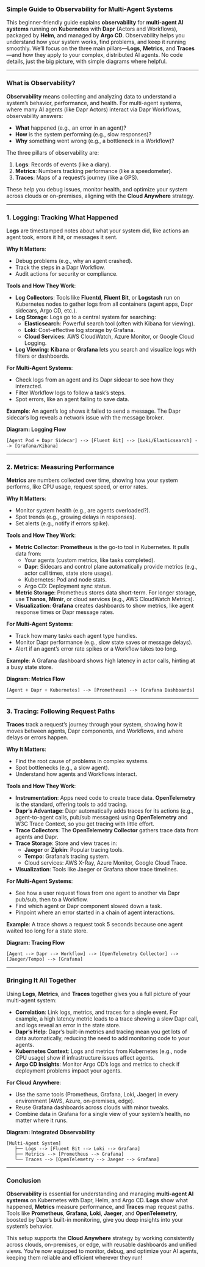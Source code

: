 ### Simple Guide to Observability for Multi-Agent Systems

This beginner-friendly guide explains **observability** for **multi-agent AI systems** running on **Kubernetes** with **Dapr** (Actors and Workflows), packaged by **Helm**, and managed by **Argo CD**. Observability helps you understand how your system works, find problems, and keep it running smoothly. We’ll focus on the three main pillars—**Logs**, **Metrics**, and **Traces**—and how they apply to your complex, distributed AI agents. No code details, just the big picture, with simple diagrams where helpful.

---

### What is Observability?

**Observability** means collecting and analyzing data to understand a system’s behavior, performance, and health. For multi-agent systems, where many AI agents (like Dapr Actors) interact via Dapr Workflows, observability answers:
- **What** happened (e.g., an error in an agent)?
- **How** is the system performing (e.g., slow responses)?
- **Why** something went wrong (e.g., a bottleneck in a Workflow)?

The three pillars of observability are:
1. **Logs**: Records of events (like a diary).
2. **Metrics**: Numbers tracking performance (like a speedometer).
3. **Traces**: Maps of a request’s journey (like a GPS).

These help you debug issues, monitor health, and optimize your system across clouds or on-premises, aligning with the **Cloud Anywhere** strategy.

---

### 1. Logging: Tracking What Happened

**Logs** are timestamped notes about what your system did, like actions an agent took, errors it hit, or messages it sent.

**Why It Matters**:
- Debug problems (e.g., why an agent crashed).
- Track the steps in a Dapr Workflow.
- Audit actions for security or compliance.

**Tools and How They Work**:
- **Log Collectors**: Tools like **Fluentd**, **Fluent Bit**, or **Logstash** run on Kubernetes nodes to gather logs from all containers (agent apps, Dapr sidecars, Argo CD, etc.).
- **Log Storage**: Logs go to a central system for searching:
  - **Elasticsearch**: Powerful search tool (often with Kibana for viewing).
  - **Loki**: Cost-effective log storage by Grafana.
  - **Cloud Services**: AWS CloudWatch, Azure Monitor, or Google Cloud Logging.
- **Log Viewing**: **Kibana** or **Grafana** lets you search and visualize logs with filters or dashboards.

**For Multi-Agent Systems**:
- Check logs from an agent and its Dapr sidecar to see how they interacted.
- Filter Workflow logs to follow a task’s steps.
- Spot errors, like an agent failing to save data.

**Example**: An agent’s log shows it failed to send a message. The Dapr sidecar’s log reveals a network issue with the message broker.

**Diagram: Logging Flow**

```
[Agent Pod + Dapr Sidecar] --> [Fluent Bit] --> [Loki/Elasticsearch] --> [Grafana/Kibana]
```

---

### 2. Metrics: Measuring Performance

**Metrics** are numbers collected over time, showing how your system performs, like CPU usage, request speed, or error rates.

**Why It Matters**:
- Monitor system health (e.g., are agents overloaded?).
- Spot trends (e.g., growing delays in responses).
- Set alerts (e.g., notify if errors spike).

**Tools and How They Work**:
- **Metric Collector**: **Prometheus** is the go-to tool in Kubernetes. It pulls data from:
  - Your agents (custom metrics, like tasks completed).
  - **Dapr**: Sidecars and control plane automatically provide metrics (e.g., actor call times, state store usage).
  - Kubernetes: Pod and node stats.
  - Argo CD: Deployment sync status.
- **Metric Storage**: Prometheus stores data short-term. For longer storage, use **Thanos**, **Mimir**, or cloud services (e.g., AWS CloudWatch Metrics).
- **Visualization**: **Grafana** creates dashboards to show metrics, like agent response times or Dapr message rates.

**For Multi-Agent Systems**:
- Track how many tasks each agent type handles.
- Monitor Dapr performance (e.g., slow state saves or message delays).
- Alert if an agent’s error rate spikes or a Workflow takes too long.

**Example**: A Grafana dashboard shows high latency in actor calls, hinting at a busy state store.

**Diagram: Metrics Flow**

```
[Agent + Dapr + Kubernetes] --> [Prometheus] --> [Grafana Dashboards]
```

---

### 3. Tracing: Following Request Paths

**Traces** track a request’s journey through your system, showing how it moves between agents, Dapr components, and Workflows, and where delays or errors happen.

**Why It Matters**:
- Find the root cause of problems in complex systems.
- Spot bottlenecks (e.g., a slow agent).
- Understand how agents and Workflows interact.

**Tools and How They Work**:
- **Instrumentation**: Apps need code to create trace data. **OpenTelemetry** is the standard, offering tools to add tracing.
- **Dapr’s Advantage**: Dapr automatically adds traces for its actions (e.g., agent-to-agent calls, pub/sub messages) using **OpenTelemetry** and W3C Trace Context, so you get tracing with little effort.
- **Trace Collectors**: The **OpenTelemetry Collector** gathers trace data from agents and Dapr.
- **Trace Storage**: Store and view traces in:
  - **Jaeger** or **Zipkin**: Popular tracing tools.
  - **Tempo**: Grafana’s tracing system.
  - Cloud services: AWS X-Ray, Azure Monitor, Google Cloud Trace.
- **Visualization**: Tools like Jaeger or Grafana show trace timelines.

**For Multi-Agent Systems**:
- See how a user request flows from one agent to another via Dapr pub/sub, then to a Workflow.
- Find which agent or Dapr component slowed down a task.
- Pinpoint where an error started in a chain of agent interactions.

**Example**: A trace shows a request took 5 seconds because one agent waited too long for a state store.

**Diagram: Tracing Flow**

```
[Agent --> Dapr --> Workflow] --> [OpenTelemetry Collector] --> [Jaeger/Tempo] --> [Grafana]
```

---

### Bringing It All Together

Using **Logs**, **Metrics**, and **Traces** together gives you a full picture of your multi-agent system:

- **Correlation**: Link logs, metrics, and traces for a single event. For example, a high latency metric leads to a trace showing a slow Dapr call, and logs reveal an error in the state store.
- **Dapr’s Help**: Dapr’s built-in metrics and tracing mean you get lots of data automatically, reducing the need to add monitoring code to your agents.
- **Kubernetes Context**: Logs and metrics from Kubernetes (e.g., node CPU usage) show if infrastructure issues affect agents.
- **Argo CD Insights**: Monitor Argo CD’s logs and metrics to check if deployment problems impact your agents.

**For Cloud Anywhere**:
- Use the same tools (Prometheus, Grafana, Loki, Jaeger) in every environment (AWS, Azure, on-premises, edge).
- Reuse Grafana dashboards across clouds with minor tweaks.
- Combine data in Grafana for a single view of your system’s health, no matter where it runs.

**Diagram: Integrated Observability**

```
[Multi-Agent System]
   ├── Logs --> [Fluent Bit --> Loki --> Grafana]
   ├── Metrics --> [Prometheus --> Grafana]
   └── Traces --> [OpenTelemetry --> Jaeger --> Grafana]
```

---

### Conclusion

**Observability** is essential for understanding and managing **multi-agent AI systems** on Kubernetes with Dapr, Helm, and Argo CD. **Logs** show what happened, **Metrics** measure performance, and **Traces** map request paths. Tools like **Prometheus**, **Grafana**, **Loki**, **Jaeger**, and **OpenTelemetry**, boosted by Dapr’s built-in monitoring, give you deep insights into your system’s behavior.

This setup supports the **Cloud Anywhere** strategy by working consistently across clouds, on-premises, or edge, with reusable dashboards and unified views. You’re now equipped to monitor, debug, and optimize your AI agents, keeping them reliable and efficient wherever they run!